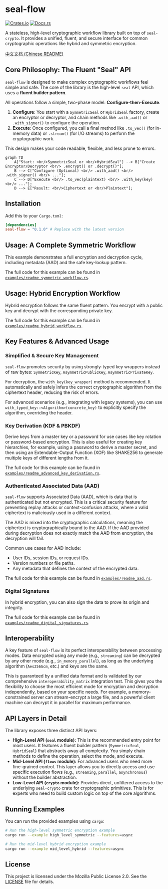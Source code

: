 # seal-flow

[![Crates.io](https://img.shields.io/crates/v/seal-flow.svg)](https://crates.io/crates/seal-flow)
[![Docs.rs](https://docs.rs/seal-flow/badge.svg)](https://docs.rs/seal-flow)

A stateless, high-level cryptographic workflow library built on top of `seal-crypto`. It provides a unified, fluent, and secure interface for common cryptographic operations like hybrid and symmetric encryption.

[中文文档 (Chinese README)](./README_CN.md)

## Core Philosophy: The Fluent "Seal" API

`seal-flow` is designed to make complex cryptographic workflows feel simple and safe. The core of the library is the high-level `seal` API, which uses a **fluent builder pattern**.

All operations follow a simple, two-phase model: **Configure-then-Execute**.

1.  **Configure**: You start with a `SymmetricSeal` or `HybridSeal` factory, create an encryptor or decryptor, and chain methods like `.with_aad()` or `.with_signer()` to configure the operation.
2.  **Execute**: Once configured, you call a final method like `.to_vec()` (for in-memory data) or `.stream()` (for I/O streams) to perform the cryptographic work.

This design makes your code readable, flexible, and less prone to errors.

```mermaid
graph TD
    A["Start: <br/>SymmetricSeal or <br/>HybridSeal"] --> B["Create Encryptor/Decryptor <br/> .encrypt() or .decrypt()"];
    B --> C["Configure (Optional) <br/> .with_aad() <br/> .with_signer() <br/> ..."];
    C --> D["Execute <br/> .to_vec(plaintext) <br/> .with_key(key) <br/> ..."];
    D --> E["Result: <br/>Ciphertext or <br/>Plaintext"];
```

## Installation

Add this to your `Cargo.toml`:

```toml
[dependencies]
seal-flow = "0.1.0" # Replace with the latest version
```

## Usage: A Complete Symmetric Workflow

This example demonstrates a full encryption and decryption cycle, including metadata (AAD) and the safe key-lookup pattern.

The full code for this example can be found in [`examples/readme_symmetric_workflow.rs`](./examples/readme_symmetric_workflow.rs).

## Usage: Hybrid Encryption Workflow

Hybrid encryption follows the same fluent pattern. You encrypt with a public key and decrypt with the corresponding private key.

The full code for this example can be found in [`examples/readme_hybrid_workflow.rs`](./examples/readme_hybrid_workflow.rs).

## Key Features & Advanced Usage

### Simplified & Secure Key Management

`seal-flow` promotes security by using strongly-typed key wrappers instead of raw bytes: `SymmetricKey`, `AsymmetricPublicKey`, `AsymmetricPrivateKey`.

For decryption, the `with_key(key_wrapper)` method is recommended. It automatically and safely infers the correct cryptographic algorithm from the ciphertext header, reducing the risk of errors.

For advanced scenarios (e.g., integrating with legacy systems), you can use `with_typed_key::<Algorithm>(concrete_key)` to explicitly specify the algorithm, overriding the header.

### Key Derivation (KDF & PBKDF)

Derive keys from a master key or a password for use cases like key rotation or password-based encryption. This is also useful for creating key hierarchies, for example, using a password to derive a master secret, and then using an Extendable-Output Function (XOF) like SHAKE256 to generate multiple keys of different lengths from it.

The full code for this example can be found in [`examples/readme_advanced_key_derivation.rs`](./examples/readme_advanced_key_derivation.rs).

### Authenticated Associated Data (AAD)

`seal-flow` supports Associated Data (AAD), which is data that is authenticated but not encrypted. This is a critical security feature for preventing replay attacks or context-confusion attacks, where a valid ciphertext is maliciously used in a different context.

The AAD is mixed into the cryptographic calculations, meaning the ciphertext is cryptographically bound to the AAD. If the AAD provided during decryption does not exactly match the AAD from encryption, the decryption will fail.

Common use cases for AAD include:
-   User IDs, session IDs, or request IDs.
-   Version numbers or file paths.
-   Any metadata that defines the context of the encrypted data.

The full code for this example can be found in [`examples/readme_aad.rs`](./examples/readme_aad.rs).

### Digital Signatures

In hybrid encryption, you can also sign the data to prove its origin and integrity.

The full code for this example can be found in [`examples/readme_digital_signatures.rs`](./examples/readme_digital_signatures.rs).

## Interoperability

A key feature of `seal-flow` is its perfect interoperability between processing modes. Data encrypted using any mode (e.g., `streaming`) can be decrypted by any other mode (e.g., `in_memory_parallel`), as long as the underlying algorithm (`Aes256Gcm`, etc.) and keys are the same.

This is guaranteed by a unified data format and is validated by our comprehensive `interoperability_matrix` integration test. This gives you the flexibility to choose the most efficient mode for encryption and decryption independently, based on your specific needs. For example, a memory-constrained server can stream-encrypt a large file, and a powerful client machine can decrypt it in parallel for maximum performance.

## API Layers in Detail

The library exposes three distinct API layers:

-   **High-Level API (`seal` module):** This is the recommended entry point for most users. It features a fluent builder pattern (`SymmetricSeal`, `HybridSeal`) that abstracts away all complexity. You simply chain methods to define the operation, select the mode, and execute.
-   **Mid-Level API (`flows` module):** For advanced users who need more fine-grained control. This layer allows you to directly access and use specific execution flows (e.g., `streaming`, `parallel`, `asynchronous`) without the builder abstraction.
-   **Low-Level API (`crypto` module):** Provides direct, unfiltered access to the underlying `seal-crypto` crate for cryptographic primitives. This is for experts who need to build custom logic on top of the core algorithms.

## Running Examples

You can run the provided examples using `cargo`:

```bash
# Run the high-level symmetric encryption example
cargo run --example high_level_symmetric --features=async

# Run the mid-level hybrid encryption example
cargo run --example mid_level_hybrid --features=async
```

## License

This project is licensed under the Mozilla Public License 2.0. See the [LICENSE](LICENSE) file for details. 